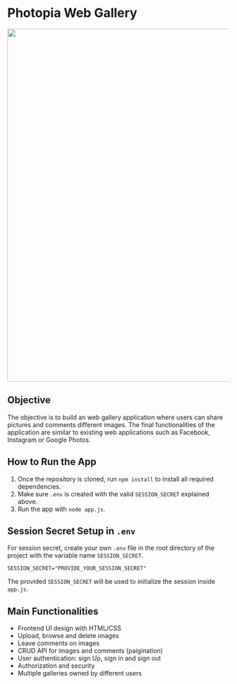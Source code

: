 # Photopia Web Gallery

<p align="center">
  <img src="https://user-images.githubusercontent.com/41933169/189372336-852b592b-6119-4810-94f5-4b6afbb32180.png" width="800"/>
</p>

## Objective

The objective is to build an web gallery application where users can share pictures and comments different images. The final functionalities of the application are similar to existing web applications such as Facebook, Instagram or Google Photos. 

## How to Run the App

1. Once the repository is cloned, run `npm install` to install all required dependencies.
2. Make sure `.env` is created with the valid `SESSION_SECRET` explained above.
3. Run the app with `node app.js`.

## Session Secret Setup in `.env`

For session secret, create your own `.env` file in the root directory of the project with the variable name `SESSION_SECRET`.

```
SESSION_SECRET="PROVIDE_YOUR_SESSION_SECRET"
```

The provided `SESSION_SECRET` will be used to initialize the session inside `app.js`.

## Main Functionalities

- Frontend UI design with HTML/CSS
- Upload, browse and delete images
- Leave comments on images
- CRUD API for images and comments (paigination)
- User authentication: sign Up, sign in and sign out
- Authorization and security
- Multiple galleries owned by different users
